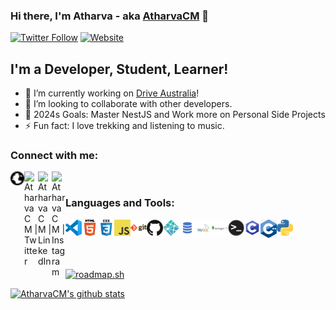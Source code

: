 ### Hi there, I'm Atharva - aka [AtharvaCM][website] 👋

[![Twitter Follow](https://img.shields.io/twitter/follow/Atharva_CM?color=1DA1F2&logo=twitter&style=for-the-badge)](https://twitter.com/intent/follow?original_referer=https%3A%2F%2Fgithub.com%2FAtharva_CM&screen_name=Atharva_CM)
[![Website](https://img.shields.io/website?label=atharvacm.netlify.app&style=for-the-badge&url=https%3A%2F%2Fatharvacm.netlify.app)](https://atharvacm.netlify.app)

## I'm a Developer, Student, Learner!

- 🔭 I’m currently working on [Drive Australia][drive]!
- 👯 I’m looking to collaborate with other developers.
- 🥅 2024s Goals: Master NestJS and Work more on Personal Side Projects
- ⚡ Fun fact: I love trekking and listening to music.

### Connect with me:

[<img align="left" alt="atharvacm.netlify.app" width="22px" src="https://raw.githubusercontent.com/iconic/open-iconic/master/svg/globe.svg" style="color:#FFF;" />][website]
[<img align="left" alt="AtharvaCM | Twitter" width="22px" src="https://cdn.jsdelivr.net/npm/simple-icons@v3/icons/twitter.svg" />][twitter]
[<img align="left" alt="AtharvaCM | LinkedIn" width="22px" src="https://cdn.jsdelivr.net/npm/simple-icons@v3/icons/linkedin.svg" />][linkedin]
[<img align="left" alt="AtharvaCM | Instagram" width="22px" src="https://cdn.jsdelivr.net/npm/simple-icons@v3/icons/instagram.svg" />][instagram]

<br />

### Languages and Tools:


<img align="left" alt="Visual Studio Code" width="26px" src="https://raw.githubusercontent.com/github/explore/80688e429a7d4ef2fca1e82350fe8e3517d3494d/topics/visual-studio-code/visual-studio-code.png" />
<img align="left" alt="HTML5" width="26px" src="https://raw.githubusercontent.com/github/explore/80688e429a7d4ef2fca1e82350fe8e3517d3494d/topics/html/html.png" />
<img align="left" alt="CSS3" width="26px" src="https://raw.githubusercontent.com/github/explore/80688e429a7d4ef2fca1e82350fe8e3517d3494d/topics/css/css.png" />
<img align="left" alt="JavaScript" width="26px" src="https://raw.githubusercontent.com/github/explore/80688e429a7d4ef2fca1e82350fe8e3517d3494d/topics/javascript/javascript.png" />
<img align="left" alt="Git" width="26px" src="https://raw.githubusercontent.com/github/explore/80688e429a7d4ef2fca1e82350fe8e3517d3494d/topics/git/git.png" />
<img align="left" alt="GitHub" width="26px" src="https://raw.githubusercontent.com/github/explore/78df643247d429f6cc873026c0622819ad797942/topics/github/github.png" />
<!-- <img align="left" alt="p5" width="26px" src="img/p5.png" /> -->
<img align="left" alt="netlify" width="26px" src="img/netlify.png" />

<img align="left" alt="SQL" width="26px" src="https://raw.githubusercontent.com/github/explore/80688e429a7d4ef2fca1e82350fe8e3517d3494d/topics/sql/sql.png" />
<img align="left" alt="MySQL" width="26px" src="https://raw.githubusercontent.com/github/explore/80688e429a7d4ef2fca1e82350fe8e3517d3494d/topics/mysql/mysql.png" />
<img align="left" alt="MongoDB" width="26px" src="https://raw.githubusercontent.com/github/explore/80688e429a7d4ef2fca1e82350fe8e3517d3494d/topics/mongodb/mongodb.png"> 
<img align="left" alt="Terminal" width="26px" src="https://raw.githubusercontent.com/github/explore/80688e429a7d4ef2fca1e82350fe8e3517d3494d/topics/terminal/terminal.png">
<img align="left" alt="c" width="26px" src="img/c.png" />
<img align="left" alt="cpp" width="26px" src="img/cpp.jpg" />
<img align="left" alt="py" width="26px" src="img/py.png" />
<!-- <img align="left" alt="flutter" width="26px" src="img/flutter2.png" /> -->


<br />
<br />


[website]: https://atharvacm.netlify.app
[twitter]: https://twitter.com/Atharva
[instagram]: https://instagram.com/atharva_cm
[linkedin]: https://linkedin.com/in/atharva-m-188921108
[drive]: https://drive.com.au
<br />

[![roadmap.sh](https://api.roadmap.sh/v1-badge/wide/644267efe27257737493d8bf?variant=dark)](https://roadmap.sh)

[![AtharvaCM's github stats](https://github-readme-stats.vercel.app/api?username=AtharvaCM&count_private=true)](https://github.com/anuraghazra/github-readme-stats)

